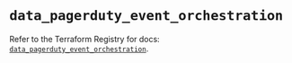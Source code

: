 # `data_pagerduty_event_orchestration`

Refer to the Terraform Registry for docs: [`data_pagerduty_event_orchestration`](https://registry.terraform.io/providers/pagerduty/pagerduty/3.14.2/docs/data-sources/event_orchestration).
